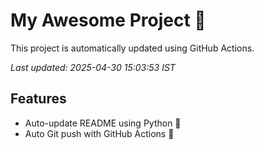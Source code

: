 # My Awesome Project 🚀

This project is automatically updated using GitHub Actions.

_Last updated: 2025-04-30 15:03:53 IST_

## Features
- Auto-update README using Python 🐍
- Auto Git push with GitHub Actions 🤖
